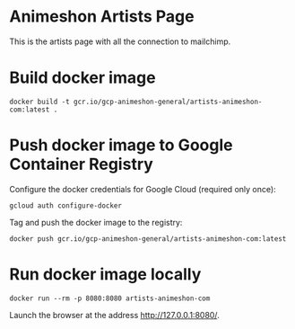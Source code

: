 # Animeshon Artists Page

This is the artists page with all the connection to mailchimp.

# Build docker image

```
docker build -t gcr.io/gcp-animeshon-general/artists-animeshon-com:latest .
```

# Push docker image to Google Container Registry

Configure the docker credentials for Google Cloud (required only once):

```
gcloud auth configure-docker
```

Tag and push the docker image to the registry:

```
docker push gcr.io/gcp-animeshon-general/artists-animeshon-com:latest
```

# Run docker image locally

```
docker run --rm -p 8080:8080 artists-animeshon-com
```

Launch the browser at the address http://127.0.0.1:8080/.